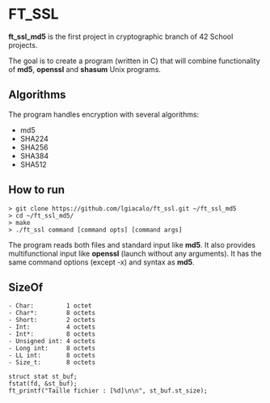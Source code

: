 # FT_SSL

**ft_ssl_md5** is the first project in cryptographic branch of 42 School projects.

The goal is to create a program (written in C) that will combine functionality of **md5**, **openssl** and **shasum** Unix programs.

## Algorithms
The program handles encryption with several algorithms:
* md5
* SHA224
* SHA256
* SHA384
* SHA512

## How to run
	> git clone https://github.com/lgiacalo/ft_ssl.git ~/ft_ssl_md5
	> cd ~/ft_ssl_md5/
	> make
	> ./ft_ssl command [command opts] [command args]

The program reads both files and standard input like **md5**. It also provides multifunctional input like **openssl** (launch without any arguments).
It has the same command options (except -x) and syntax as **md5**.

## SizeOf
	- Char:			1 octet
	- Char*:		8 octets
	- Short:		2 octets
	- Int:			4 octets
	- Int*:			8 octets
	- Unsigned int:	4 octets
	- Long int:		8 octets
	- LL int:		8 octets
	- Size_t:		8 octets


```
struct stat	st_buf;
fstat(fd, &st_buf);
ft_printf("Taille fichier : [%d]\n\n", st_buf.st_size);
```